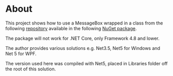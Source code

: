 ﻿# About

This project shows how to use a MessageBox wrapped in a class from the following [repository](https://github.com/DmitryGaravsky/AutoClosingMessageBox) available in the following [NuGet package](https://www.nuget.org/packages/AutoClosingMessageBox/).

The package will not work for .NET Core, only Framework 4.8 and lower.

The author provides various solutions e.g. Net3.5, Net5 for Windows and Net 5 for WPF.

The version used here was compiled with Net5, placed in Libraries folder off the root of this solution.
